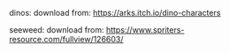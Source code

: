 dinos:
download from: https://arks.itch.io/dino-characters

seeweed:
download from: https://www.spriters-resource.com/fullview/126603/